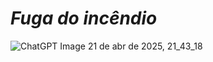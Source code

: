 # *Fuga do incêndio*

![ChatGPT Image 21 de abr  de 2025, 21_43_18](https://github.com/user-attachments/assets/ad252690-9524-48e0-abf6-cce34a0aa73b)
